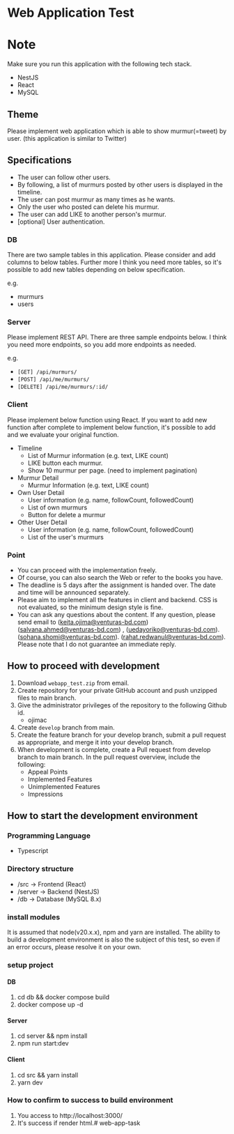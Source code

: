 # Web Application Test

# Note
Make sure you run this application with the following tech stack.

- NestJS
- React
- MySQL

## Theme

Please implement web application which is able to show murmur(=tweet) by user. (this application is similar to Twitter)

## Specifications

- The user can follow other users.
- By following, a list of murmurs posted by other users is displayed in the timeline.
- The user can post murmur as many times as he wants.
- Only the user who posted can delete his murmur.
- The user can add LIKE to another person's murmur.
- [optional] User authentication.

### DB

There are two sample tables in this application.
Please consider and add columns to below tables.
Further more I think you need more tables, so it's possible to add new tables depending on below specification.

e.g.

- murmurs
- users

### Server

Please implement REST API. There are three sample endpoints below.
I think you need more endpoints, so you add more endpoints as needed.

e.g.
* `[GET] /api/murmurs/`
* `[POST] /api/me/murmurs/`
* `[DELETE] /api/me/murmurs/:id/`

### Client

Please implement below function using React.
If you want to add new function after complete to implement below function, it's possible to add and we evaluate your original function.

- Timeline
  - List of Murmur information (e.g. text, LIKE count)
  - LIKE button each murmur.
  - Show 10 murmur per page. (need to implement pagination)
- Murmur Detail
  - Murmur Information (e.g. text, LIKE count)
- Own User Detail 
  - User information (e.g. name, followCount, followedCount)
  - List of own murmurs
  - Button for delete a murmur
- Other User Detail
  - User information (e.g. name, followCount, followedCount)
  - List of the user's murmurs

### Point

- You can proceed with the implementation freely.
- Of course, you can also search the Web or refer to the books you have.
- The deadline is 5 days after the assignment is handed over. The date and time will be announced separately.
- Please aim to implement all the features in client and backend. CSS is not evaluated, so the minimum design style is fine.
- You can ask any questions about the content. If any question, please send email to (keita.ojima@venturas-bd.com) (salvana.ahmed@venturas-bd.com) , (uedayoriko@venturas-bd.com). 
(sohana.shomi@venturas-bd.com). (rahat.redwanul@venturas-bd.com). Please note that I do not guarantee an immediate reply.

## How to proceed with development

1. Download `webapp_test.zip` from email. 
2. Create repository for your private GitHub account and push unzipped files to main branch.
3. Give the administrator privileges of the repository to the following Github id.
   - ojimac
4. Create `develop` branch from main.
5. Create the feature branch for your develop branch, submit a pull request as appropriate, and merge it into your develop branch.
6. When development is complete, create a Pull request from develop branch to main branch.
  In the pull request overview, include the following:
   - Appeal Points
   - Implemented Features
   - Unimplemented Features
   - Impressions

## How to start the development environment
### Programming Language

- Typescript

### Directory structure

- /src -> Frontend (React)
- /server -> Backend (NestJS)
- /db -> Database (MySQL 8.x)

### install modules

It is assumed that node(v20.x.x), npm and yarn are installed.
The ability to build a development environment is also the subject of this test, so even if an error occurs, please resolve it on your own.

### setup project
#### DB
1. cd db && docker compose build
1. docker compose up -d

#### Server
1. cd server && npm install
1. npm run start:dev

#### Client
1. cd src && yarn install
1. yarn dev


### How to confirm to success to build environment
1. You access to http://localhost:3000/
1. It's success if render html.# web-app-task

